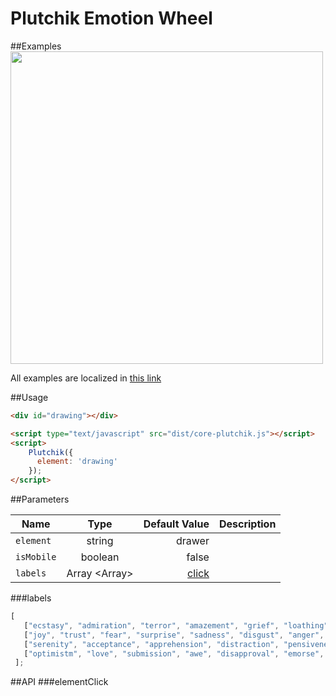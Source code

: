 # Plutchik Emotion Wheel

##Examples
<a href="https://kwarpechowski.github.io/The-Geneva-Emotion-Wheel/plutchik/samples/simple/index.html"><img src="https://github.com/kwarpechowski/The-Geneva-Emotion-Wheel/blob/master/plutchik/sample.png" width="500"/></a>

All examples are localized in [this link](https://kwarpechowski.github.io/The-Geneva-Emotion-Wheel/plutchik/samples?style=centerme)

##Usage
```html
<div id="drawing"></div>

<script type="text/javascript" src="dist/core-plutchik.js"></script>
<script>
    Plutchik({
      element: 'drawing'
    });
</script>
```

##Parameters

| Name        | Type            | Default Value  | Description |
| ----------- |:---------------:| --------------:|------------:|
| `element`   | string  | drawer | |
| `isMobile`   | boolean  | false | |
| `labels`    | Array <Array<string>>  | [click](#labels) | |


###labels<a name="labels"></a>
```javascript
[
   ["ecstasy", "admiration", "terror", "amazement", "grief", "loathing", "rage", "vigilance"],
   ["joy", "trust", "fear", "surprise", "sadness", "disgust", "anger", "anticipation"],
   ["serenity", "acceptance", "apprehension", "distraction", "pensiveness", "boredom", "annoyance", "interest"],
   ["optimistm", "love", "submission", "awe", "disapproval", "emorse", "contempt", "aggressiveness"]
 ];
```

##API
###elementClick
